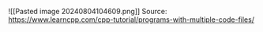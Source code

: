 ![[Pasted image 20240804104609.png]]
Source: https://www.learncpp.com/cpp-tutorial/programs-with-multiple-code-files/